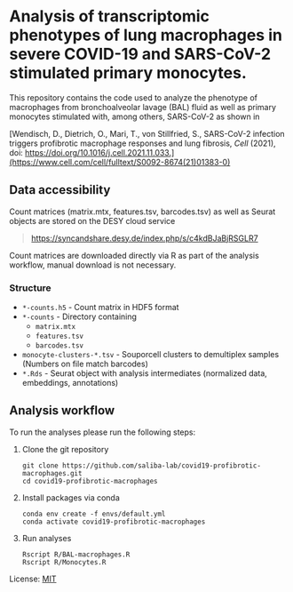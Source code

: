 # Analysis of transcriptomic phenotypes of lung macrophages in severe COVID-19 and SARS-CoV-2 stimulated primary monocytes.

This repository contains the code used to analyze the phenotype of macrophages from bronchoalveolar lavage (BAL) fluid as well as primary monocytes stimulated with, among others, SARS-CoV-2 as shown in 

[Wendisch, D., Dietrich, O., Mari, T., von Stillfried, S., SARS-CoV-2 infection triggers profibrotic macrophage responses and lung fibrosis, _Cell_ (2021), doi: https://doi.org/10.1016/j.cell.2021.11.033.](https://www.cell.com/cell/fulltext/S0092-8674(21)01383-0)

## Data accessibility
Count matrices (matrix.mtx, features.tsv, barcodes.tsv) as well as Seurat objects are stored on the DESY cloud service

> https://syncandshare.desy.de/index.php/s/c4kdBJaBjRSGLR7

Count matrices are downloaded directly via R as part of the analysis workflow, manual download is not necessary. 

### Structure 

* `*-counts.h5` - Count matrix in HDF5 format
* `*-counts` - Directory containing
   * `matrix.mtx`
   * `features.tsv`
   * `barcodes.tsv`
* `monocyte-clusters-*.tsv` - Souporcell clusters to demultiplex samples (Numbers on file match barcodes)
* `*.Rds` - Seurat object with analysis intermediates (normalized data, embeddings, annotations)

## Analysis workflow
To run the analyses please run the following steps:

1. Clone the git repository
   ```
   git clone https://github.com/saliba-lab/covid19-profibrotic-macrophages.git
   cd covid19-profibrotic-macrophages
   ```
1. Install packages via conda
   ```
   conda env create -f envs/default.yml
   conda activate covid19-profibrotic-macrophages
   ```
1. Run analyses
   ```
   Rscript R/BAL-macrophages.R
   Rscript R/Monocytes.R
   ```
   
License: [MIT](https://github.com/OliverDietrich/COVID-19_profibrotic-macrophage-responses/blob/main/LICENSE)
